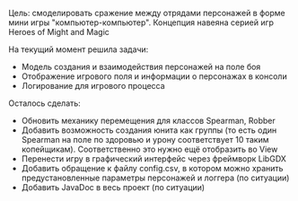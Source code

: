 Цель: смоделировать сражение между отрядами персонажей в форме мини игры "компьютер-компьютер". Концепция навеяна серией игр Heroes of Might and Magic

На текущий момент решила задачи:
* Модель создания и взаимодействия персонажей на поле боя 
* Отображение игрового поля и информации о персонажах в консоли
* Логирование для игрового процесса


Осталось сделать:

* Обновить механику перемещения для классов Spearman, Robber
* Добавить возможность создания юнита как группы (то есть один Spearman на поле по здоровью и урону соответствует 10 таким копейщикам). Соответственно это нужно ещё отобразить во View
* Перенести игру в графический интерфейс через фреймворк LibGDX
* Добавить обращение к файлу config.csv, в котором можно хранить предустановленные параметры персонажей и логгера (по ситуации)
* Добавить JavaDoc в весь проект (по ситуации)